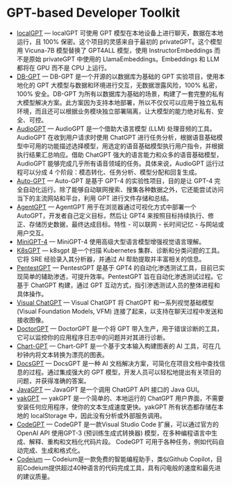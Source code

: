 # GPT-based Developer Toolkit

- [localGPT]() — localGPT 可使用 GPT 模型在本地设备上进行聊天，数据在本地运行，且 100% 保密。这个项目的灵感来自于最初的 privateGPT。这个模型用 Vicuna-7B 模型替换了 GPT4ALL 模型，使用 InstructorEmbeddings 而不是原始 privateGPT 中使用的 LlamaEmbeddings。Embeddings 和 LLM 都将在 GPU 而不是 CPU 上运行。
- [DB-GPT]() — DB-GPT 是一个开源的以数据库为基础的 GPT 实验项目，使用本地化的 GPT 大模型与数据和环境进行交互，无数据泄露风险，100% 私密，100% 安全。DB-GPT 为所有以数据库为基础的场景，构建了一套完整的私有大模型解决方案。此方案因为支持本地部署，所以不仅仅可以应用于独立私有环境，而且还可以根据业务模块独立部署隔离，让大模型的能力绝对私有、安全、可控。
- [AudioGPT]() — AudioGPT 是一个借助大语言模型 (LLM) 处理音频的工具。AudioGPT 在收到用户请求时使用 ChatGPT 进行任务分析，根据语音基础模型中可用的功能描述选择模型，用选定的语音基础模型执行用户指令，并根据执行结果汇总响应。借助 ChatGPT 强大的语言能力和众多的语音基础模型，AudioGPT 能够完成几乎所有语音领域的任务。具体来说，AudioGPT 运行过程可以分成 4 个阶段：模态转化、任务分析、模型分配和回复生成。
- [Auto-GPT]() — Auto-GPT 是基于 GPT-4 的实验性项目，目的是让 GPT-4 完全自动化运行。除了能够自动联网搜索、搜集各种数据之外，它还能尝试访问当下的主流网站和平台，利用 GPT 进行文件存储和总结。
- [AgentGPT]() — AgentGPT 用于在浏览器通过可视化方式中部署一个 AutoGPT，开发者自己定义目标，然后让 GPT4 来按照目标持续执行、修正、存储历史数据，最终达成目标。特性 - 可以联网 - 长时间记忆 - 与网站或用户交互。
- [MiniGPT-4]() — MiniGPT-4 使用高级大型语言模型增强视觉语言理解。
- [K8sGPT]() — k8sgpt 是一个扫描 Kubernetes 集群、诊断和分类问题的工具。它将 SRE 经验录入其分析器，并通过 AI 帮助提取并丰富相关的信息。
- [PentestGPT]() — PentestGPT 是基于 GPT4 的自动化渗透测试工具，目前已实现简单的辅助渗透，可提升效率。PentestGPT 旨在自动化渗透测试过程。它基于 ChatGPT 构建，通过 GPT 互动方式，指引渗透测试人员的整体进程和具体操作。
- [Visual ChatGPT]() — Visual ChatGPT 将 ChatGPT 和一系列视觉基础模型 (Visual Foundation Models, VFM) 连接了起来，以支持在聊天过程中发送和接收图像。
- [DoctorGPT]() — DoctorGPT 是一个将 GPT 带入生产，用于错误诊断的工具，它可以监控你的应用程序日志中的问题并对其进行诊断。
- [Chart-GPT]() — Chart-GPT 是一个基于文本输入构建图表的 AI 工具，可在几秒钟内将文本转换为漂亮的图表。
- [DocsGPT]() — DocsGPT 是一种 AI 文档解决方案，可简化在项目文档中查找信息的过程。通过集成强大的 GPT 模型，开发人员可以轻松地提出有关项目的问题，并获得准确的答案。
- [JavaGPT]() — JavaGPT 是一个调用 ChatGPT API 接口的 Java GUI。
- [yakGPT]() — yakGPT 是一个简单的、本地运行的 ChatGPT 用户界面，不需要安装任何应用程序，使你的文本生成速度更快。yakGPT 所有状态都存储在本地的 localStorage 中，因此没有分析或外部服务调用。
- [CodeGPT]() — CodeGPT 是一款Visual Studio Code 扩展，可以通过官方的OpenAI API 使用GPT-3 (预训练生成式转换器) 模型，在多种编程语言中生成、解释、重构和文档化代码片段。 CodeGPT 可用于各种任务，例如代码自动完成、生成和格式化。
- [Codeium]() —  Codeium是一款免费的智能编程助手，类似Github Copilot，目前Codeium提供超过40种语言的代码完成工具，具有闪电般的速度和最先进的建议质量。
